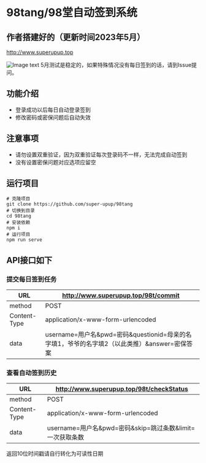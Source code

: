 # 98tang/98堂自动签到系统

## 作者搭建好的（更新时间2023年5月）
http://www.superupup.top

![Image text](https://raw.githubusercontent.com/super-upup/98tang/master/readme/login-history.png)
5月测试是稳定的，如果特殊情况没有每日签到的话，请到Issue提问。

## 功能介绍

- 登录成功以后每日自动登录签到
- 修改密码或密保问题后自动失效

## 注意事项

- 请勿设置双重验证，因为双重验证每次登录码不一样，无法完成自动签到
- 没有设置密保问题对应选项应留空

## 运行项目
```shell
# 克隆项目
git clone https://github.com/super-upup/98tang
# 切换到目录
cd 98tang
# 安装依赖
npm i
# 运行项目
npm run serve
```

## API接口如下

### 提交每日签到任务

| URL          | http://www.superupup.top/98t/commit                                |
| ------------ | ------------------------------------------------------------ |
| method       | POST                                                         |
| Content-Type | application/x-www-form-urlencoded                            |
| data         | username=用户名&pwd=密码&questionid=母亲的名字填1，爷爷的名字填2（以此类推）&answer=密保答案 |

### 查看自动签到历史

| URL          | http://www.superupup.top/98t/checkStatus                          |
| ------------ | ----------------------------------------------------------- |
| method       | POST                                                        |
| Content-Type | application/x-www-form-urlencoded                           |
| data         | username=用户名&pwd=密码&skip=跳过条数&limit=一次获取条数 |

返回10位时间戳请自行转化为可读性日期

